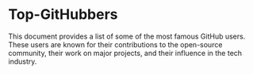 # Top-GitHubbers
This document provides a list of some of the most famous GitHub users. These users are known for their contributions to the open-source community, their work on major projects, and their influence in the tech industry.
